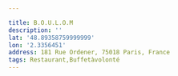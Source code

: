 ```yaml
---

title: B.O.U.L.O.M
description: ''
lat: '48.89358759999999'
lon: '2.3356451'
address: 181 Rue Ordener, 75018 Paris, France
tags: Restaurant,Buffetàvolonté
---
```

